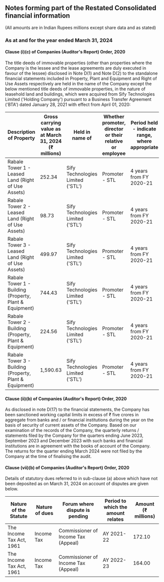 ## Notes forming part of the Restated Consolidated financial information

(All amounts are in Indian Rupees millions except share data and as stated)

### As at and for the year ended March 31, 2024

#### Clause (i)(c) of Companies (Auditor's Report) Order, 2020

The title deeds of immovable properties (other than properties where the Company is the lessee and the lease agreements are duly executed in favour of the lessee) disclosed in Note D(1) and Note D(2) to the standalone financial statements included in Property, Plant and Equipment and Right of Use Assets respectively are held in the name of the Company except the below mentioned title deeds of immovable properties, in the nature of leasehold land and buildings, which were acquired from Sify Technologies Limited ('Holding Company') pursuant to a Business Transfer Agreement ('BTA') dated January 28, 2021 with effect from April 01, 2020:

<table><thead><tr><th>Description of Property</th><th>Gross carrying value as at March 31, 2024 (₹ millions)</th><th>Held in name of</th><th>Whether promoter, director or their relative or employee</th><th>Period held - indicate range, where appropriate</th><th>Reason for not being held in the name of Company</th></tr></thead><tbody><tr><td>Rabale Tower 1 - Leased Land (Right of Use Assets)</td><td>252.34</td><td>Sify Technologies Limited ('STL')</td><td>Promoter - STL</td><td>4 years from FY 2020-21</td><td>In process of transferring the lease agreements</td></tr><tr><td>Rabale Tower 2 - Leased Land (Right of Use Assets)</td><td>98.73</td><td>Sify Technologies Limited ('STL')</td><td>Promoter - STL</td><td>4 years from FY 2020-21</td><td>In process of transferring the lease agreements</td></tr><tr><td>Rabale Tower 3 - Leased Land (Right of Use Assets)</td><td>499.97</td><td>Sify Technologies Limited ('STL')</td><td>Promoter - STL</td><td>4 years from FY 2020-21</td><td>In process of transferring the lease agreements</td></tr><tr><td>Rabale Tower 1 - Building (Property, Plant & Equipment)</td><td>744.43</td><td>Sify Technologies Limited ('STL')</td><td>Promoter - STL</td><td>4 years from FY 2020-21</td><td>In process of transferring the title deeds</td></tr><tr><td>Rabale Tower 2 - Building (Property, Plant & Equipment)</td><td>224.56</td><td>Sify Technologies Limited ('STL')</td><td>Promoter - STL</td><td>4 years from FY 2020-21</td><td>In process of transferring the title deeds</td></tr><tr><td>Rabale Tower 3 - Building (Property, Plant & Equipment)</td><td>1,590.63</td><td>Sify Technologies Limited ('STL')</td><td>Promoter - STL</td><td>4 years from FY 2020-21</td><td>In process of transferring the title deeds</td></tr></tbody></table>

#### Clause (ii)(b) of Companies (Auditor's Report) Order, 2020

As disclosed in note D(17) to the financial statements, the Company has been sanctioned working capital limits in excess of ₹ five crores in aggregate from banks and / or financial institutions during the year on the basis of security of current assets of the Company. Based on our examination of the records of the Company, the quarterly returns / statements filed by the Company for the quarters ending June 2023, September 2023 and December 2023 with such banks and financial institutions are in agreement with the books of account of the Company. The returns for the quarter ending March 2024 were not filed by the Company at the time of finalising the audit.

#### Clause (vii)(b) of Companies (Auditor's Report) Order, 2020

Details of statutory dues referred to in sub-clause (a) above which have not been deposited as on March 31, 2024 on account of disputes are given below.

<table><thead><tr><th>Nature of the Statute</th><th>Nature of dues</th><th>Forum where dispute is pending</th><th>Period to which the amount relates</th><th>Amount (₹ millions)</th></tr></thead><tbody><tr><td>The Income Tax Act, 1961</td><td>Income Tax</td><td>Commissioner of Income Tax (Appeal)</td><td>AY 2021-22</td><td>172.10</td></tr><tr><td>The Income Tax Act, 1961</td><td>Income Tax</td><td>Commissioner of Income Tax (Appeal)</td><td>AY 2022-23</td><td>164.00</td></tr></tbody></table>